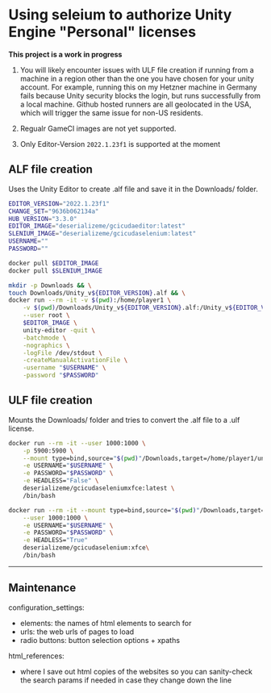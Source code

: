 # Using seleium to authorize Unity Engine "Personal" licenses

**This project is a work in progress**

1. You will likely encounter issues with ULF file creation if running from a machine in a region other than the one you have chosen for your unity account. For example, running this on my Hetzner machine in Germany fails because Unity security blocks the login, but runs successfully from a local machine. Github hosted runners are all geolocated in the USA, which will trigger the same issue for non-US residents.

2. Regualr GameCI images are not yet supported.
 
3. Only Editor-Version `2022.1.23f1` is supported at the moment
 
## ALF file creation

Uses the Unity Editor to create .alf file and save it in the Downloads/ folder.

```bash
EDITOR_VERSION="2022.1.23f1"
CHANGE_SET="9636b062134a"
HUB_VERSION="3.3.0"
EDITOR_IMAGE="deserializeme/gcicudaeditor:latest"
SLENIUM_IMAGE="deserializeme/gcicudaselenium:latest"
USERNAME=""
PASSWORD=""

docker pull $EDITOR_IMAGE
docker pull $SLENIUM_IMAGE

mkdir -p Downloads && \
touch Downloads/Unity_v${EDITOR_VERSION}.alf && \
docker run --rm -it -v $(pwd):/home/player1 \
    -v $(pwd)/Downloads/Unity_v${EDITOR_VERSION}.alf:/Unity_v${EDITOR_VERSION}.alf \
    --user root \
    $EDITOR_IMAGE \
    unity-editor -quit \
    -batchmode \
    -nographics \
    -logFile /dev/stdout \
    -createManualActivationFile \
    -username "$USERNAME" \
    -password "$PASSWORD"
```

## ULF file creation

Mounts the Downloads/ folder and tries to convert the .alf file to a .ulf license.
 
```bash
docker run --rm -it --user 1000:1000 \
    -p 5900:5900 \
    --mount type=bind,source="$(pwd)"/Downloads,target=/home/player1/unity-self-auth/Downloads \
    -e USERNAME="$USERNAME" \
    -e PASSWORD="$PASSWORD" \
    -e HEADLESS="False" \
    deserializeme/gcicudaseleniumxfce:latest \
    /bin/bash
```
 
```bash
docker run --rm -it --mount type=bind,source="$(pwd)"/Downloads,target=/home/player1/unity-self-auth/Downloads \
    --user 1000:1000 \
    -e USERNAME="$USERNAME" \
    -e PASSWORD="$PASSWORD" \
    -e HEADLESS="True" 
    deserializeme/gcicudaselenium:xfce\
    /bin/bash
```
____________________________________________________

## Maintenance

configuration_settings:

- elements: the names of html elements to search for
- urls: the web urls of pages to load
- radio buttons: button selection options + xpaths

html_references:

- where I save out html copies of the websites so you can sanity-check the search params if needed in case they change down the line


<!--  Link References -->
[Bitwarden CLI]: https://github.com/bitwarden/cli "check out bitwarden-cli on github"
[Github Secrets]: https://cli.github.com/manual/gh_secret "Use gh cli to set, list, and delete secrets"
[Gitlab Variables]: https://gitlab.com/gitlab-org/cli/-/tree/main/docs/source "Use the gitlab cli to add, remove, and list Gitlab Variables"
[Install the Bitwarden CLI]: https://bitwarden.com/help/cli/ "Visit the Bitwarden installation docs"
[Install the Gitlab CLI]: https://gitlab.com/gitlab-org/cli "Visit the Gitlab CLI docs"
[Install the Github CLI]: https://cli.github.com/ "Visit the Githubcli homepage"
